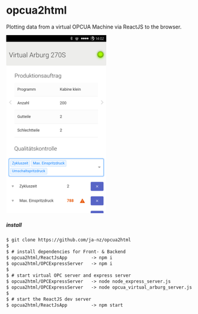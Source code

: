opcua2html
====================

Plotting data from a virtual OPCUA Machine via ReactJS to the browser.

<img src="/docs/Screenshot.png" alt="Screenshot" width="270">

##### install 

    $ git clone https://github.com/ja-nz/opcua2html
    $
    $ # install dependencies for Front- & Backend
    $ opcua2html/ReactJsApp 		-> npm i
    $ opcua2html/OPCExpressServer 	-> npm i
    $
    $ # start virtual OPC server and express server
    $ opcua2html/OPCExpressServer	-> node node_express_server.js
    $ opcua2html/OPCExpressServer	-> node opcua_virtual_arburg_server.js
    $
    $ # start the ReactJS dev server
    $ opcua2html/ReactJsApp			-> npm start